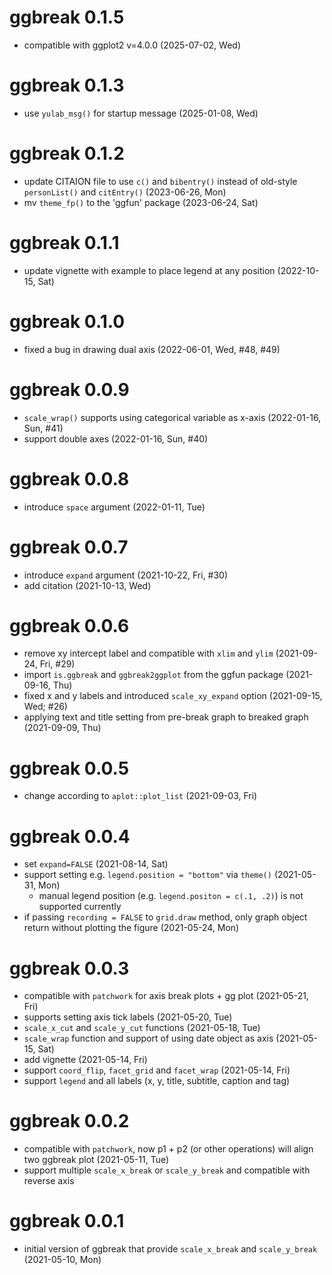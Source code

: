 # ggbreak 0.1.5

+ compatible with ggplot2 v=4.0.0 (2025-07-02, Wed)

# ggbreak 0.1.3

+ use `yulab_msg()` for startup message (2025-01-08, Wed)

# ggbreak 0.1.2

+ update CITAION file to use `c()` and `bibentry()` instead of old-style `personList()` and `citEntry()` (2023-06-26, Mon) 
+ mv `theme_fp()` to the 'ggfun' package (2023-06-24, Sat)

# ggbreak 0.1.1

+ update vignette with example to place legend at any position (2022-10-15, Sat)

# ggbreak 0.1.0

+ fixed a bug in drawing dual axis (2022-06-01, Wed, #48, #49)

# ggbreak 0.0.9

+ `scale_wrap()` supports using categorical variable as x-axis (2022-01-16, Sun, #41)
+ support double axes (2022-01-16, Sun, #40)

# ggbreak 0.0.8

+ introduce `space` argument (2022-01-11, Tue)

# ggbreak 0.0.7

+ introduce `expand` argument (2021-10-22, Fri, #30)
+ add citation (2021-10-13, Wed)

# ggbreak 0.0.6

+ remove xy intercept label and compatible with `xlim` and `ylim` (2021-09-24, Fri, #29)
+ import `is.ggbreak` and `ggbreak2ggplot` from the ggfun package (2021-09-16, Thu)
+ fixed x and y labels and introduced `scale_xy_expand` option (2021-09-15, Wed; #26)
+ applying text and title setting from pre-break graph to breaked graph (2021-09-09, Thu)

# ggbreak 0.0.5

+ change according to `aplot::plot_list` (2021-09-03, Fri)

# ggbreak 0.0.4

+ set `expand=FALSE` (2021-08-14, Sat) 
+ support setting e.g. `legend.position = "bottom"` via `theme()` (2021-05-31, Mon)
    - manual legend position (e.g. `legend.positon = c(.1, .2)`) is not supported currently
+ if passing `recording = FALSE` to `grid.draw` method, only graph object return without plotting the figure (2021-05-24, Mon)
 
# ggbreak 0.0.3

+ compatible with `patchwork` for axis break plots + gg plot (2021-05-21, Fri)
+ supports setting axis tick labels (2021-05-20, Tue)
+ `scale_x_cut` and `scale_y_cut` functions (2021-05-18, Tue)
+ `scale_wrap` function and support of using date object as axis (2021-05-15, Sat)
+ add vignette (2021-05-14, Fri)
+ support `coord_flip`, `facet_grid` and `facet_wrap` (2021-05-14, Fri)
+ support `legend` and all labels (x, y, title, subtitle, caption and tag)

# ggbreak 0.0.2

+ compatible with `patchwork`, now p1 + p2 (or other operations) will align two ggbreak plot (2021-05-11, Tue)  
+ support multiple `scale_x_break` or `scale_y_break` and compatible with reverse axis 

# ggbreak 0.0.1

+ initial version of ggbreak that provide `scale_x_break` and `scale_y_break` (2021-05-10, Mon)

